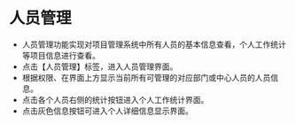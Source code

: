 # 人员管理 
* 人员管理功能实现对项目管理系统中所有人员的基本信息查看，个人工作统计等项目信息进行查看。
* 点击【人员管理】标签，进入人员管理界面。
* 根据权限、在界面上方显示当前所有可管理的对应部门或中心人员的人员信息。
* 点击各个人员右侧的统计按钮进入个人工作统计界面。
* 点击灰色信息按钮可进入个人详细信息显示界面。
